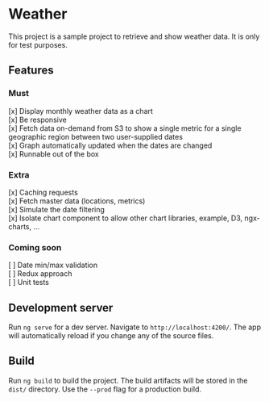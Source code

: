 # Weather

This project is a sample project to retrieve and show weather data. It is only for test purposes.

## Features
### Must
[x] Display monthly weather data as a chart  
[x] Be responsive  
[x] Fetch data on-demand from S3 to show a single metric for a single geographic region between two user-supplied dates  
[x] Graph automatically updated when the dates are changed  
[x] Runnable out of the box  

### Extra
[x] Caching requests  
[x] Fetch master data (locations, metrics)  
[x] Simulate the date filtering  
[x] Isolate chart component to allow other chart libraries, example, D3, ngx-charts, ...  

### Coming soon
[ ] Date min/max validation  
[ ] Redux approach  
[ ] Unit tests  


## Development server

Run `ng serve` for a dev server. Navigate to `http://localhost:4200/`. The app will automatically reload if you change any of the source files.

## Build

Run `ng build` to build the project. The build artifacts will be stored in the `dist/` directory. Use the `--prod` flag for a production build.

